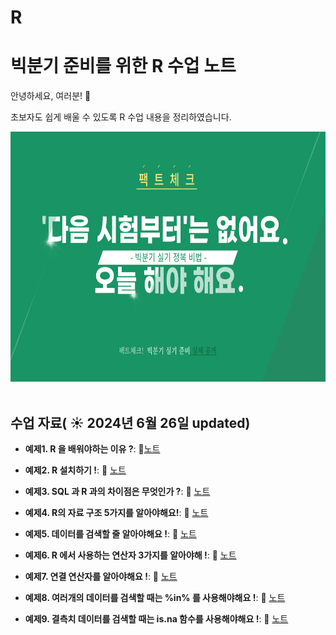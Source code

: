 # R

# 빅분기 준비를 위한 R 수업 노트

안녕하세요, 여러분!  🌟

초보자도 쉽게 배울 수 있도록 R 수업 내용을 정리하였습니다.

<img src="https://github.com/oesnoeyh/R/blob/main/R%20%EC%88%98%EC%97%852.png" width="600" height="400">
&nbsp;

## 수업 자료( ☀️ 2024년 6월 26일 updated)


- **예제1. R 을 배워야하는 이유 ?**:  📄[노트](https://www.notion.so/DAY2-0627-93929535ecf04a7399dac3161a27c341?pvs=4)
  &nbsp;
  
- **예제2. R 설치하기 !**: 📄 [노트](https://www.notion.so/DAY1-0626-046a220480484f42b542f5d3f80b72ec)

- **예제3. SQL 과 R 과의 차이점은 무엇인가 ?**: 📄 [노트](https://www.notion.so/DAY1-0626-046a220480484f42b542f5d3f80b72ec)

- **예제4. R의 자료 구조 5가지를 알아야해요!**: 📄 [노트](https://www.notion.so/DAY1-0626-046a220480484f42b542f5d3f80b72ec)

- **예제5. 데이터를 검색할 줄 알아야해요 !**: 📄 [노트](https://www.notion.so/DAY1-0626-046a220480484f42b542f5d3f80b72ec)

- **예제6. R 에서 사용하는 연산자 3가지를 알아야해 !**: 📄 [노트](https://www.notion.so/DAY1-0626-046a220480484f42b542f5d3f80b72ec)

- **예제7. 연결 연산자를 알아야해요 !**: 📄 [노트](https://www.notion.so/DAY1-0626-046a220480484f42b542f5d3f80b72ec)

- **예제8. 여러개의 데이터를 검색할 때는 %in% 를 사용해야해요 !**: 📄 [노트](https://www.notion.so/DAY1-0626-046a220480484f42b542f5d3f80b72ec)

- **예제9. 결측치 데이터를 검색할 때는 is.na 함수를 사용해야해요 !**: 📄 [노트](https://www.notion.so/DAY1-0626-046a220480484f42b542f5d3f80b72ec)
